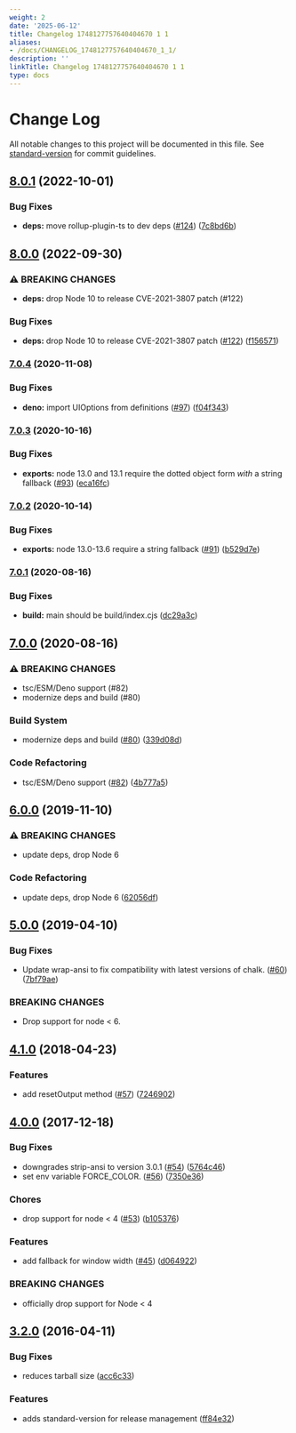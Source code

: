 ```yaml
---
weight: 2
date: '2025-06-12'
title: Changelog 1748127757640404670 1 1
aliases:
- /docs/CHANGELOG_1748127757640404670_1_1/
description: ''
linkTitle: Changelog 1748127757640404670 1 1
type: docs
---
```


# Change Log

All notable changes to this project will be documented in this file. See [standard-version](https://github.com/conventional-changelog/standard-version) for commit guidelines.

## [8.0.1](https://github.com/yargs/cliui/compare/v8.0.0...v8.0.1) (2022-10-01)


### Bug Fixes

* **deps:** move rollup-plugin-ts to dev deps ([#124](https://github.com/yargs/cliui/issues/124)) ([7c8bd6b](https://github.com/yargs/cliui/commit/7c8bd6ba024d61e4eeae310c7959ab8ab6829081))

## [8.0.0](https://github.com/yargs/cliui/compare/v7.0.4...v8.0.0) (2022-09-30)


### ⚠ BREAKING CHANGES

* **deps:** drop Node 10 to release CVE-2021-3807 patch (#122)

### Bug Fixes

* **deps:** drop Node 10 to release CVE-2021-3807 patch ([#122](https://github.com/yargs/cliui/issues/122)) ([f156571](https://github.com/yargs/cliui/commit/f156571ce4f2ebf313335e3a53ad905589da5a30))

### [7.0.4](https://www.github.com/yargs/cliui/compare/v7.0.3...v7.0.4) (2020-11-08)


### Bug Fixes

* **deno:** import UIOptions from definitions ([#97](https://www.github.com/yargs/cliui/issues/97)) ([f04f343](https://www.github.com/yargs/cliui/commit/f04f3439bc78114c7e90f82ff56f5acf16268ea8))

### [7.0.3](https://www.github.com/yargs/cliui/compare/v7.0.2...v7.0.3) (2020-10-16)


### Bug Fixes

* **exports:** node 13.0 and 13.1 require the dotted object form _with_ a string fallback ([#93](https://www.github.com/yargs/cliui/issues/93)) ([eca16fc](https://www.github.com/yargs/cliui/commit/eca16fc05d26255df3280906c36d7f0e5b05c6e9))

### [7.0.2](https://www.github.com/yargs/cliui/compare/v7.0.1...v7.0.2) (2020-10-14)


### Bug Fixes

* **exports:** node 13.0-13.6 require a string fallback ([#91](https://www.github.com/yargs/cliui/issues/91)) ([b529d7e](https://www.github.com/yargs/cliui/commit/b529d7e432901af1af7848b23ed6cf634497d961))

### [7.0.1](https://www.github.com/yargs/cliui/compare/v7.0.0...v7.0.1) (2020-08-16)


### Bug Fixes

* **build:** main should be build/index.cjs ([dc29a3c](https://www.github.com/yargs/cliui/commit/dc29a3cc617a410aa850e06337b5954b04f2cb4d))

## [7.0.0](https://www.github.com/yargs/cliui/compare/v6.0.0...v7.0.0) (2020-08-16)


### ⚠ BREAKING CHANGES

* tsc/ESM/Deno support (#82)
* modernize deps and build (#80)

### Build System

* modernize deps and build ([#80](https://www.github.com/yargs/cliui/issues/80)) ([339d08d](https://www.github.com/yargs/cliui/commit/339d08dc71b15a3928aeab09042af94db2f43743))


### Code Refactoring

* tsc/ESM/Deno support ([#82](https://www.github.com/yargs/cliui/issues/82)) ([4b777a5](https://www.github.com/yargs/cliui/commit/4b777a5fe01c5d8958c6708695d6aab7dbe5706c))

## [6.0.0](https://www.github.com/yargs/cliui/compare/v5.0.0...v6.0.0) (2019-11-10)


### ⚠ BREAKING CHANGES

* update deps, drop Node 6

### Code Refactoring

* update deps, drop Node 6 ([62056df](https://www.github.com/yargs/cliui/commit/62056df))

## [5.0.0](https://github.com/yargs/cliui/compare/v4.1.0...v5.0.0) (2019-04-10)


### Bug Fixes

* Update wrap-ansi to fix compatibility with latest versions of chalk. ([#60](https://github.com/yargs/cliui/issues/60)) ([7bf79ae](https://github.com/yargs/cliui/commit/7bf79ae))


### BREAKING CHANGES

* Drop support for node < 6.



<a name="4.1.0"></a>
## [4.1.0](https://github.com/yargs/cliui/compare/v4.0.0...v4.1.0) (2018-04-23)


### Features

* add resetOutput method ([#57](https://github.com/yargs/cliui/issues/57)) ([7246902](https://github.com/yargs/cliui/commit/7246902))



<a name="4.0.0"></a>
## [4.0.0](https://github.com/yargs/cliui/compare/v3.2.0...v4.0.0) (2017-12-18)


### Bug Fixes

* downgrades strip-ansi to version 3.0.1 ([#54](https://github.com/yargs/cliui/issues/54)) ([5764c46](https://github.com/yargs/cliui/commit/5764c46))
* set env variable FORCE_COLOR. ([#56](https://github.com/yargs/cliui/issues/56)) ([7350e36](https://github.com/yargs/cliui/commit/7350e36))


### Chores

* drop support for node < 4 ([#53](https://github.com/yargs/cliui/issues/53)) ([b105376](https://github.com/yargs/cliui/commit/b105376))


### Features

* add fallback for window width ([#45](https://github.com/yargs/cliui/issues/45)) ([d064922](https://github.com/yargs/cliui/commit/d064922))


### BREAKING CHANGES

* officially drop support for Node < 4



<a name="3.2.0"></a>
## [3.2.0](https://github.com/yargs/cliui/compare/v3.1.2...v3.2.0) (2016-04-11)


### Bug Fixes

* reduces tarball size ([acc6c33](https://github.com/yargs/cliui/commit/acc6c33))

### Features

* adds standard-version for release management ([ff84e32](https://github.com/yargs/cliui/commit/ff84e32))
